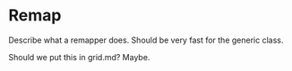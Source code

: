 # Remap

Describe what a remapper does. Should be very fast for the generic class.

Should we put this in grid.md? Maybe.
